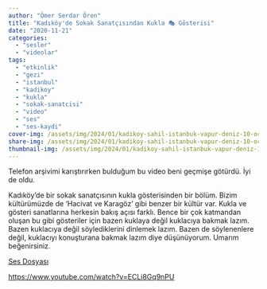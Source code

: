 ```yaml
---
author: "Ömer Serdar Ören"
title: "Kadıköy'de Sokak Sanatçısından Kukla 🎭 Gösterisi"
date: "2020-11-21"
categories: 
  - "sesler"
  - "videolar"
tags: 
  - "etkinlik"
  - "gezi"
  - "istanbul"
  - "kadikoy"
  - "kukla"
  - "sokak-sanatcisi"
  - "video"
  - "ses"
  - "ses-kaydi"
cover-img: /assets/img/2024/01/kadikoy-sahil-istanbuk-vapur-deniz-10-ocak-2024-1024x768-1.jpg
share-img: /assets/img/2024/01/kadikoy-sahil-istanbuk-vapur-deniz-10-ocak-2024-1024x768-1.jpg
thumbnail-img: /assets/img/2024/01/kadikoy-sahil-istanbuk-vapur-deniz-10-ocak-2024-1024x768-1.jpg
---
```


Telefon arşivimi karıştırırken bulduğum bu video beni geçmişe götürdü. İyi de oldu.

Kadıköy’de bir sokak sanatçısının kukla gösterisinden bir bölüm. Bizim kültürümüzde de ‘Hacivat ve Karagöz’ gibi benzer bir kültür var. Kukla ve gösteri sanatlarına herkesin bakış açısı farklı. Bence bir çok katmandan oluşan bu gibi gösteriler için bazen kuklaya değil kuklacıya bakmak lazım. Bazen kuklacıya değil söylediklerini dinlemek lazım. Bazen de söylenenlere değil, kuklacıyı konuşturana bakmak lazım diye düşünüyorum. Umarım beğenirsiniz.

[Ses Dosyası](/assets/sounds/2020/11/kadikoyde-sokak-sanatcisindan-kukla-gosterisi-sesi.mp3)

<https://www.youtube.com/watch?v=ECLi8Gq9nPU>

